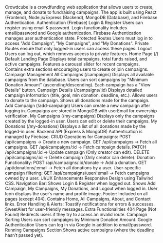 Crowdcube is a crowdfunding web application that allows users to create, manage, and donate to fundraising campaigns. The app is built using React (Frontend), Node.js/Express (Backend), MongoDB (Database), and Firebase Authentication.
Authentication (Firebase)
Login & Register 
Users can register using email & password.
Login functionality includes email/password and Google authentication.
Firebase Authentication manages user authentication state.
Protected Routes 
Users must log in to access "Add Campaign", "My Campaigns", and "My Donations".
Private Routes ensure that only logged-in users can access these pages.
Logout 
Users can log out, which removes access to private features.
Home Page (/)
Default Landing Page 
Displays total campaigns, total funds raised, and active campaigns.
Features a carousel slider for recent campaigns.
Contains extra sections encouraging users to create or join campaigns.
Campaign Management
All Campaigns (/campaigns)
Displays all available campaigns from the database.
Users can sort campaigns by "Minimum Donation Amount" (ascending/descending).
Each campaign has a "View Details" button.
Campaign Details (/campaigns/:id)
Displays detailed campaign information (title, goal, min donation, deadline, etc.).
Allows users to donate to the campaign.
Shows all donations made for the campaign.
Add Campaign (/add-campaign)
Users can create a new campaign after logging in.
Campaigns are stored in MongoDB with userEmail for ownership verification.
My Campaigns (/my-campaigns)
Displays only the campaigns created by the logged-in user.
Users can edit or delete their campaigns.
My Donations (/my-donations)
Displays a list of all donations made by the logged-in user.
Backend API (Express & MongoDB)
Authentication is managed by Firebase.
CRUD Operations for Campaigns: 
POST /api/campaigns → Create a new campaign.
GET /api/campaigns → Fetch all campaigns.
GET /api/campaigns/:id → Fetch campaign details.
PATCH /api/campaigns/:id → Update campaign (Only creator can edit).
DELETE /api/campaigns/:id → Delete campaign (Only creator can delete).
Donation Functionality: 
POST /api/campaigns/:id/donate → Add a donation.
GET /api/donations/:email → Fetch all donations by a user.
User-specific campaign filtering: 
GET /api/campaigns/user/:email → Fetch campaigns owned by a user.
UI/UX Enhancements
Responsive Design using Tailwind CSS.
Navigation Bar: 
Shows Login & Register when logged out.
Shows Add Campaign, My Campaigns, My Donations, and Logout when logged in.
User Icon displays the user’s name and profile image.
Footer: 
Included on all pages (except 404).
Contains Home, All Campaigns, About, and Contact links.
Error Handling & Alerts: 
Toastify notifications for errors & successes.
SweetAlert for user-friendly messages.
Extra Functionalities
404 Page (Not Found) 
Redirects users if they try to access an invalid route.
Campaign Sorting 
Users can sort campaigns by Minimum Donation Amount.
Google Authentication 
Users can log in via Google in addition to email/password.
Running Campaigns Section 
Shows active campaigns (where the deadline hasn’t passed yet).


